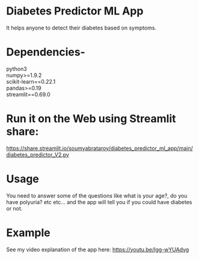 # Diabetes Predictor ML App
It helps anyone to detect their diabetes based on symptoms.

# Dependencies-
python3<br> 
numpy>=1.9.2 <br>
scikit-learn==0.22.1<br>
pandas>=0.19<br>
streamlit==0.69.0<br> 

# Run it on the Web using Streamlit share:
https://share.streamlit.io/soumyabrataroy/diabetes_predictor_ml_app/main/diabetes_predictor_V2.py

# Usage
You need to answer some of the questions like what is your age?, do you have polyuria? etc etc... and the app will tell you if you could have diabetes or not.

# Example
See my video explanation of the app here:
https://youtu.be/Igg-wYUAdvg
